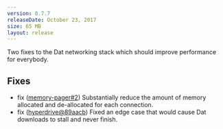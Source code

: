 ```yaml
---
version: 0.7.7
releaseDate: October 23, 2017
size: 65 MB
layout: release
---
```


Two fixes to the Dat networking stack which should improve performance for everybody.

<h2>Fixes</h2>

- <span class="tag updated">fix</span> ([memory-pager#2](https://github.com/mafintosh/memory-pager/pull/2)) Substantially reduce the amount of memory allocated and de-allocated for each connection.
- <span class="tag updated">fix</span> ([hyperdrive@89aacb](https://github.com/mafintosh/hyperdrive/commit/89aacb10ebbf66ebdb4adf54a0a5cf31d7f9d0a0)) Fixed an edge case that would cause Dat downloads to stall and never finish.
